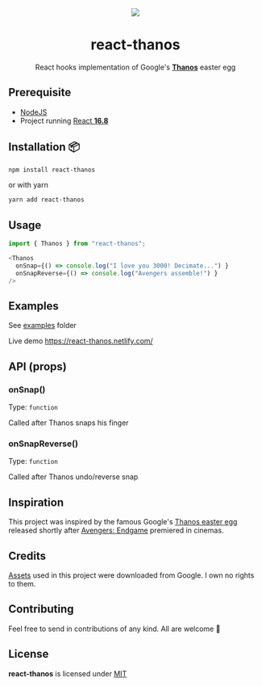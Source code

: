 <div align="center">
<img src="https://i.imgur.com/1XVqHMa.png">
<h1>react-thanos</h1>
<p>React hooks implementation of Google's  <a href="http://google.com/search?q=thanos"><strong>Thanos</strong></a> easter egg</p>
</div>

## Prerequisite
- [NodeJS](https://nodejs.org)
- Project running [React **16.8**](https://reactjs.org/blog/2019/02/06/react-v16.8.0.html)
## Installation 📦

```bash
npm install react-thanos
```

or with yarn

```bash
yarn add react-thanos
```

## Usage

```javascript
import { Thanos } from "react-thanos";

<Thanos
  onSnap={() => console.log("I love you 3000! Decimate...") }
  onSnapReverse={() => console.log("Avengers assemble!") }
/>
```

## Examples
See [examples](https://github.com/codeshifu/react-thanos/tree/master/examples) folder

Live demo https://react-thanos.netlify.com/

## API (props)

### onSnap()

Type: `function`

Called after Thanos snaps his finger

### onSnapReverse()

Type: `function`

Called after Thanos undo/reverse snap


## Inspiration
This project was inspired by the famous Google's [Thanos easter egg](http://google.com/search?q=thanos) released
shortly after [Avengers: Endgame](https://www.imdb.com/title/tt4154796/) premiered in cinemas.

## Credits
[Assets](https://github.com/codeshifu/react-thanos/tree/master/lib/assets)
used in this project were downloaded from Google. I own no rights to them.

## Contributing
Feel free to send in contributions of any kind. All are welcome 🙂

## License
**react-thanos** is licensed under [MIT](https://github.com/codeshifu/react-thanos/blob/master/license)
